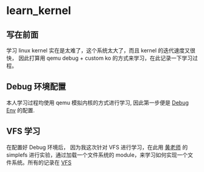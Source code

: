 # learn_kernel

## 写在前面

学习 linux kernel 实在是太难了，这个系统太大了，而且 kernel 的迭代速度又很快， 因此打算用 qemu debug + custom ko 的方式来学习，在此记录一下学习过程。

## Debug 环境配置

本人学习过程均使用 qemu 模拟内核的方式进行学习, 因此第一步便是 [Debug Env](env_set/env_set.md) 的配置.

## VFS 学习

在配置好 Debug 环境后， 因为我这次针对 VFS 进行学习，在此用 [黄老师](https://github.com/jserv/simplefs) 的 simplefs 进行实验，通过加载一个文件系统的 module，来学习如何实现一个文件系统。所有的记录在 [VFS](VFS/simplefs.md)